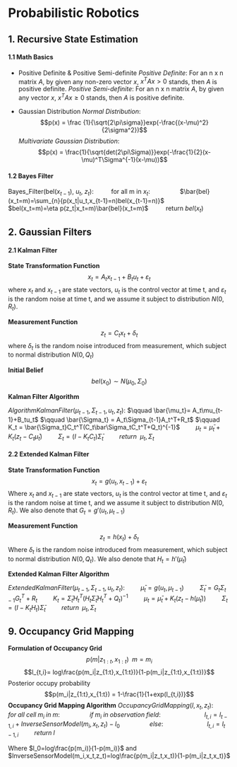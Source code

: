 <script type="text/javascript" src="https://cdn.mathjax.org/mathjax/latest/MathJax.js?config=TeX-AMS_HTML"></script>

# Probabilistic Robotics
## 1. Recursive State Estimation
#### 1.1 Math Basics

- Positive Definite & Positive Semi-definite
*Positive Definite*: For an n x n matrix $A$, by given any non-zero vector $x$, $x^TAx>0$ stands, then $A$ is positive definite.
*Positive Semi-definite*: For an n x n matrix $A$, by given any vector $x$, $x^TAx \ge0$ stands, then $A$ is positive definite.

- Gaussian Distribution
*Normal Distribution*: 
$$p(x) = \frac {1}{\sqrt{2\pi\sigma}}exp(-\frac{(x-\mu)^2}{2\sigma^2})$$
*Multivariate Gaussian Distribution*: 
$$p(x) = \frac{1}{\sqrt{det(2\pi\Sigma)}}exp(-\frac{1}{2}(x-\mu)^T\Sigma^{-1}(x-\mu))$$

#### 1.2 Bayes Filter
Bayes_Filter(bel($x_{t-1}$), $u_t$, $z_t$):
$\qquad$ for all m in $x_t$:
$\qquad\qquad$$\bar{bel}(x_t=m)=\sum_{n}{p(x_t|u_t,x_{t-1}=n)bel(x_{t-1}=n)}$
$\qquad\qquad$$bel(x_t=m)=\eta p(z_t|x_t=m)\bar{bel}(x_t=m)$
$\qquad$ return $bel(x_t)$

## 2. Gaussian Filters

#### 2.1 Kalman Filter

**State Transformation Function**
 $$x_t = A_tx_{t-1}+B_tu_t+\varepsilon_t$$
 where $x_t$ and $x_{t-1}$ are state vectors, $u_t$ is the control vector at time t, and $\varepsilon_t$ is the random noise at time t, and we assume it subject to distribution $N(0, R_t)$.

**Measurement Function**
 $$z_t=C_tx_t+\delta_t$$
where $\delta_t$ is the random noise introduced from measurement, which subject to normal distribution $N(0, Q_t)$

**Initial Belief**
$$bel(x_0) \sim N(\mu_0, \Sigma_0)$$

**Kalman Filter Algorithm**

$AlgorithmKalmanFilter(\mu_{t-1}, \Sigma_{t-1},u_t, z_t):$
$\qquad    \bar{\mu_t}= A_t\mu_{t-1}+B_tu_t$
$\qquad    \bar{\Sigma_t} = A_t\Sigma_{t-1}A_t^T+R_t$
$\qquad    K_t = \bar{\Sigma_t}C_t^T(C_t\bar\Sigma_tC_t^T+Q_t)^{-1}$
$\qquad    \mu_t = \bar\mu_t + K_t(z_t-C_t\bar\mu_t)$ 
$\qquad    \Sigma_t = (I-K_tC_t)\bar\Sigma_t$
$\qquad    return\:\;\mu_t, \Sigma_t$

#### 2.2 Extended Kalman Filter

**State Transformation Function**
 $$x_t = g(u_t, x_{t-1})+\varepsilon_t$$
 Where $x_t$ and $x_{t-1}$ are state vectors, $u_t$ is the control vector at time t, and $\varepsilon_t$ is the random noise at time t, and we assume it subject to distribution $N(0, R_t)$. We also denote that $G_t = g'(u_t, \mu_{t-1})$

**Measurement Function**
 $$z_t=h(x_t)+\delta_t$$
Where $\delta_t$ is the random noise introduced from measurement, which subject to normal distribution $N(0, Q_t)$. We also denote that $H_t=h'(\bar\mu_t)$

**Extended Kalman Filter Algorithm**

$ExtendedKalmanFilter(\mu_{t-1}, \Sigma_{t-1},u_t, z_t):$
$\qquad    \bar\mu_t = g(u_t, \mu_{t-1})$
$\qquad    \bar\Sigma_t = G_t\Sigma_{t-1}G_t^T+R_t$
$\qquad    K_t=\bar\Sigma_tH_t^T(H_t\bar\Sigma_tH_t^T+Q_t)^{-1}$
$\qquad    \mu_t = \bar\mu_t + K_t(z_t-h(\bar\mu_t))$
$\qquad    \Sigma_t=(I-K_tH_t)\bar\Sigma_t$
$\qquad    return\;\;\mu_t, \Sigma_t$

## 9. Occupancy Grid Mapping
**Formulation of Occupancy Grid**
$$p(m|z_{1:t},x_{1:t})\;\;m={m_i}$$
$$l_{t,i}= log\frac{p(m_i|z_{1:t},x_{1:t})}{1-p(m_i|z_{1:t},x_{1:t})}$$
Posterior occupy probability
$$p(m_i|z_{1:t},x_{1:t}) = 1-\frac{1}{1+exp(l_{t,i})}$$
**Occupancy Grid Mapping Algorithm**
$OccupancyGridMapping(l, x_t, z_t):$
$\qquad    for\; all\;cell\;m_i\;in\;m:$
$\qquad \qquad   if\;m_i\;in\;observation\;field:$
$\qquad \qquad \qquad    l_{t,i} = l_{t-1,i}+InverseSensorModel(m_i,x_t,z_t)-l_0$
$\qquad \qquad else:$
$\qquad \qquad \qquad l_{t,i}=l_{t-1,i}$
$\qquad return\;l$

Where $l_0=log\frac{p(m_i)}{1-p(m_i)}$ and $InverseSensorModel(m_i,x_t,z_t)=log\frac{p(m_i|z_t,x_t)}{1-p(m_i|z_t,x_t)}$


<!--stackedit_data:
eyJoaXN0b3J5IjpbNzU4NDc2OTAwLDQyMjI2MzQwNCwtMTI0NT
EzNjU0LC0xOTUzMDE4NjA4LDc3ODA3NzAzMSwxMjkyNzgzNTI3
LC0yMjk1NjY1NTMsLTU1NDQyMDQ3MCwtNTU0NDIwNDcwLC00Mz
UxNzI3MTcsMTMxNzg5ODcxLC05NTQ3MTAzMTQsLTQxMzcxOTgw
Miw1ODkwMTUxMjQsLTExNjE0MTgxOSwtNTA1NTgwMDY4LDE0Mj
kwNDkzNzAsLTIxMzI3NjkzXX0=
-->